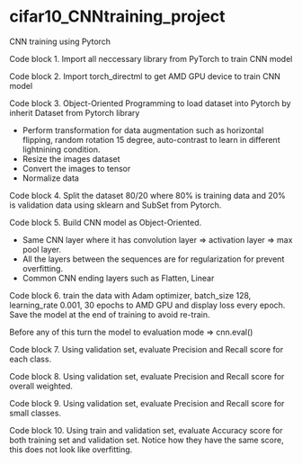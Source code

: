 # cifar10_CNNtraining_project
CNN training using Pytorch

Code block 1. Import all neccessary library from PyTorch to train CNN model

Code block 2. Import torch_directml to get AMD GPU device to train CNN model

Code block 3. Object-Oriented Programming to load dataset into Pytorch by inherit Dataset from Pytorch library
- Perform transformation for data augmentation such as horizontal flipping, random rotation 15 degree, auto-contrast to learn in different lightnining condition.
- Resize the images dataset
- Convert the images to tensor
- Normalize data

Code block 4. Split the dataset 80/20 where 80% is training data and 20% is validation data using sklearn and SubSet from Pytorch.

Code block 5. Build CNN model as Object-Oriented.
- Same CNN layer where it has convolution layer => activation layer => max pool layer.
- All the layers between the sequences are for regularization for prevent overfitting.
- Common CNN ending layers such as Flatten, Linear

Code block 6. train the data with Adam optimizer, batch_size 128, learning_rate 0.001, 30 epochs to AMD GPU and display loss every epoch. Save the model at the end of training to avoid re-train.

Before any of this turn the model to evaluation mode => cnn.eval()

Code block 7. Using validation set, evaluate Precision and Recall score for each class.

Code block 8. Using validation set, evaluate Precision and Recall score for overall weighted.

Code block 9. Using validation set, evaluate Precision and Recall score for small classes.

Code block 10. Using train and validation set, evaluate Accuracy score for both training set and validation set. Notice how they have the same score, this does not look like overfitting.

